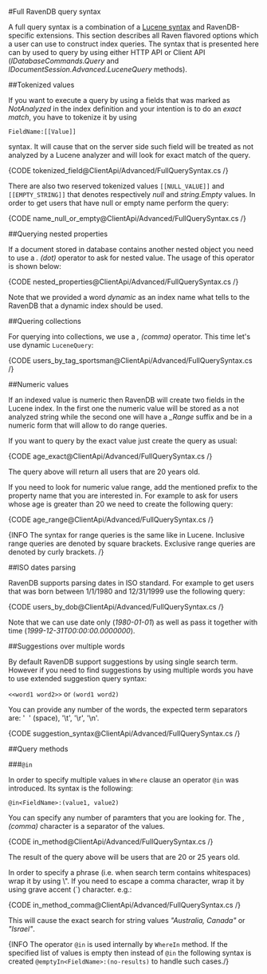 ﻿#Full RavenDB query syntax

A full query syntax is a combination of a [Lucene syntax](http://lucene.apache.org/core/2_9_4/queryparsersyntax.html) and RavenDB-specific extensions. This section describes all Raven flavored options which a user can use to
construct index queries. The syntax that is presented here can by used to query by using either HTTP API or Client API 
(*IDatabaseCommands.Query* and *IDocumentSession.Advanced.LuceneQuery* methods).

##Tokenized values

If you want to execute a query by using a fields that was marked as *NotAnalyzed* in the index definition and your intention is to do an *exact match*, you have to tokenize it by using

	FieldName:[[Value]]

syntax. It will cause that on the server side such field will be treated as not analyzed by a Lucene analyzer and will look for exact match of the query.

{CODE tokenized_field@ClientApi/Advanced/FullQuerySyntax.cs /}

There are also two reserved tokenized values `[[NULL_VALUE]]` and `[[EMPTY_STRING]]` that denotes respectively *null* and *string.Empty* values.
In order to get users that have null or empty name perform the query:

{CODE name_null_or_empty@ClientApi/Advanced/FullQuerySyntax.cs /}

##Querying nested properties

If a document stored in database contains another nested object you need to use a *. (dot)* operator to ask for nested value. The usage of this operator is shown below:

{CODE nested_properties@ClientApi/Advanced/FullQuerySyntax.cs /}

Note that we provided a word *dynamic* as an index name what tells to the RavenDB that a dynamic index should be used.

##Quering collections

For querying into collections, we use a *, (comma)* operator. This time let's use dynamic `LuceneQuery`:

{CODE users_by_tag_sportsman@ClientApi/Advanced/FullQuerySyntax.cs /}

##Numeric values

If an indexed value is numeric then RavenDB will create two fields in the Lucene index. In the first one the numeric value will be stored as a not analyzed string while
the second one will have a <em>_Range</em> suffix and be in a numeric form that will allow to do range queries. 

If you want to query by the exact value just create the query as usual:

{CODE age_exact@ClientApi/Advanced/FullQuerySyntax.cs /}

The query above will return all users that are 20 years old.

If you need to look for numeric value range, add the mentioned prefix to the property name that you are interested in. 
For example to ask for users whose age is greater than 20 we need to create the following query:

{CODE age_range@ClientApi/Advanced/FullQuerySyntax.cs /}

{INFO The syntax for range queries is the same like in Lucene. Inclusive range queries are denoted by square brackets. Exclusive range queries are denoted by curly brackets. /}

##ISO dates parsing

RavenDB supports parsing dates in ISO standard. For example to get users that was born between 1/1/1980 and 12/31/1999 use the following query:

{CODE users_by_dob@ClientApi/Advanced/FullQuerySyntax.cs /}

Note that we can use date only (*1980-01-01*) as well as pass it together with time (*1999-12-31T00:00:00.0000000*).

##Suggestions over multiple words

By default RavenDB support suggestions by using single search term. However if you need to find suggestions by using multiple words you have to use extended suggestion query syntax:

`<<word1 word2>>` or `(word1 word2)`

You can provide any number of the words, the expected term separators are: '&nbsp;&nbsp;' (space), '\t', '\r', '\n'.

{CODE suggestion_syntax@ClientApi/Advanced/FullQuerySyntax.cs /}

##Query methods

###`@in`

In order to specify multiple values in `Where` clause an operator `@in` was introduced. Its syntax is the following:

`@in<FieldName>:(value1, value2)`

You can specify any number of paramters that you are looking for. The *, (comma)* character is a separator of the values.

{CODE in_method@ClientApi/Advanced/FullQuerySyntax.cs /}

The result of the query above will be users that are 20 or 25 years old.

In order to specify a phrase (i.e. when search term contains whitespaces) wrap it by using \\". 
If you need to escape a comma character, wrap it by using grave accent (\`) character.  e.g.:

{CODE in_method_comma@ClientApi/Advanced/FullQuerySyntax.cs /}

This will cause the exact search for string values *"Australia, Canada"* or *"Israel"*.

{INFO The operator `@in` is used internally by `WhereIn` method. If the specified list of values is empty then instead of `@in` the following syntax is created `@emptyIn<FieldName>:(no-results)` to handle such cases./}

